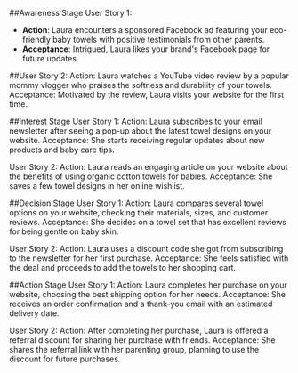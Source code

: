 ##Awareness Stage
User Story 1:
- **Action**: Laura encounters a sponsored Facebook ad featuring your eco-friendly baby towels with positive testimonials from other parents.
- **Acceptance**: Intrigued, Laura likes your brand's Facebook page for future updates.

##User Story 2:
Action: Laura watches a YouTube video review by a popular mommy vlogger who praises the softness and durability of your towels.
Acceptance: Motivated by the review, Laura visits your website for the first time.

##Interest Stage
User Story 1:
Action: Laura subscribes to your email newsletter after seeing a pop-up about the latest towel designs on your website.
Acceptance: She starts receiving regular updates about new products and baby care tips.

User Story 2:
Action: Laura reads an engaging article on your website about the benefits of using organic cotton towels for babies.
Acceptance: She saves a few towel designs in her online wishlist.

##Decision Stage
User Story 1:
Action: Laura compares several towel options on your website, checking their materials, sizes, and customer reviews.
Acceptance: She decides on a towel set that has excellent reviews for being gentle on baby skin.

User Story 2:
Action: Laura uses a discount code she got from subscribing to the newsletter for her first purchase.
Acceptance: She feels satisfied with the deal and proceeds to add the towels to her shopping cart.

##Action Stage
User Story 1:
Action: Laura completes her purchase on your website, choosing the best shipping option for her needs.
Acceptance: She receives an order confirmation and a thank-you email with an estimated delivery date.

User Story 2:
Action: After completing her purchase, Laura is offered a referral discount for sharing her purchase with friends.
Acceptance: She shares the referral link with her parenting group, planning to use the discount for future purchases.
